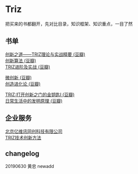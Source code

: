 # Triz

把买来的书都翻开，先对比目录，知识框架、知识重点，一目了然

## 书单
[创新之道——TRIZ理论与实战精要 (豆瓣)](https://book.douban.com/subject/33445446/)  
[创新算法 (豆瓣)](https://book.douban.com/subject/3354596/)  
[TRIZ进阶及实战 (豆瓣)](https://book.douban.com/subject/26700465/)  

[微创新 (豆瓣)](https://book.douban.com/subject/25854698/)   
[创造进化论 (豆瓣)](https://book.douban.com/subject/26796565/)  

[TRIZ:打开创新之门的金钥匙Ⅰ (豆瓣)](https://book.douban.com/subject/26696417/)  
[日常生活中的发明原理 (豆瓣)](https://book.douban.com/subject/30237394/)  

## 企业服务  
[北京亿维讯同创科技有限公司](http://www.iwint.com.cn/Technical_Articles.aspx?nid=5&pid=38&tid=132)  
[TRIZ技术创新方法](http://www.triz.gov.cn/index.php?s=/home/index/index.html)  

## changelog
20190630 黄忠 newadd
